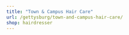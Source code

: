 ```yaml
---
title: "Town & Campus Hair Care"
url: /gettysburg/town-and-campus-hair-care/
shop: hairdresser
---
```

